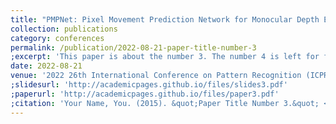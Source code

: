```yaml
---
title: "PMPNet: Pixel Movement Prediction Network for Monocular Depth Estimation in Dynamic Scenes"
collection: publications
category: conferences
permalink: /publication/2022-08-21-paper-title-number-3
;excerpt: 'This paper is about the number 3. The number 4 is left for future work.'
date: 2022-08-21
venue: '2022 26th International Conference on Pattern Recognition (ICPR)'
;slidesurl: 'http://academicpages.github.io/files/slides3.pdf'
;paperurl: 'http://academicpages.github.io/files/paper3.pdf'
;citation: 'Your Name, You. (2015). &quot;Paper Title Number 3.&quot; <i>Journal 1</i>. 1(3).'
---
```


